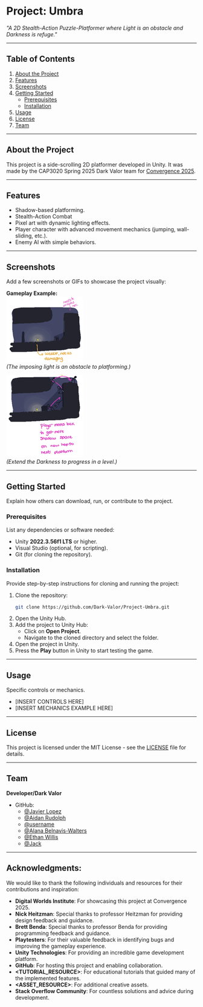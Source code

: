 # **Project: Umbra**
*"A 2D Stealth-Action Puzzle-Platformer where Light is an obstacle and Darkness is refuge."*

---

## **Table of Contents**
1. [About the Project](#about-the-project)  
2. [Features](#features)  
3. [Screenshots](#screenshots)  
4. [Getting Started](#getting-started)  
   - [Prerequisites](#prerequisites)  
   - [Installation](#installation)  
5. [Usage](#usage)  
6. [License](#license)  
7. [Team](#team)  

---

## **About the Project**
This project is a side-scrolling 2D platformer developed in Unity. It was made by the CAP3020 Spring 2025 Dark Valor team for [Convergence 2025](https://www.behance.net/Convergence2025#).

---

## **Features**
- Shadow-based platforming.
- Stealth-Action Combat  
- Pixel art with dynamic lighting effects.  
- Player character with advanced movement mechanics (jumping, wall-sliding, etc.).  
- Enemy AI with simple behaviors.

---

## **Screenshots**
Add a few screenshots or GIFs to showcase the project visually:

**Gameplay Example:**  
![Gameplay_Concept_01](GitHub/imgs/Gameplay_Concept_01.png)  
*(The imposing light is an obstacle to platforming.)*

![Gameplay Concept_02](GitHub/imgs/Gameplay_Concept_02.png)  
*(Extend the Darkness to progress in a level.)*

---

## **Getting Started**
Explain how others can download, run, or contribute to the project.

### **Prerequisites**
List any dependencies or software needed:  
- Unity **2022.3.56f1 LTS** or higher.  
- Visual Studio (optional, for scripting).  
- Git (for cloning the repository).  

### **Installation**
Provide step-by-step instructions for cloning and running the project:

1. Clone the repository:  
   ```bash
   git clone https://github.com/Dark-Valor/Project-Umbra.git
   ```
2. Open the Unity Hub.  
3. Add the project to Unity Hub:  
   - Click on **Open Project**.  
   - Navigate to the cloned directory and select the folder.  
4. Open the project in Unity.  
5. Press the **Play** button in Unity to start testing the game.

---

## **Usage**
Specific controls or mechanics.

- [INSERT CONTROLS HERE]
- [INSERT MECHANICS EXAMPLE HERE]

---

## **License**
This project is licensed under the MIT License - see the [LICENSE](LICENSE) file for details.

---

## **Team**
**Developer/Dark Valor**  

- GitHub:
  - [@Javier Lopez](https://github.com/JJRaderFTW)  
  - [@Aidan Rudolph](https://github.com/Aidan-Rudolph)
  - [@username](https://github.com/username)  
  - [@Alana Belnavis-Walters](https://github.com/humonae)  
  - [@Ethan Willis](https://github.com/ethanbwillis)
  - [@Jack](https://github.com/EmptySet-Exe)  



---

## **Acknowledgments**: 
  We would like to thank the following individuals and resources for their contributions and inspiration:
  - **Digital Worlds Institute**: For showcasing this project at Convergence 2025.
  - **Nick Heitzman**: Special thanks to professor Heitzman for providing design feedback and guidance.
  - **Brett Benda**: Special thanks to professor Benda for providing programming feedback and guidance.
  - **Playtesters**: For their valuable feedback in identifying bugs and improving the gameplay experience.
  - **Unity Technologies**: For providing an incredible game development platform.
  - **GitHub**: For hosting this project and enabling collaboration.  
  - **<TUTORIAL_RESOURCE>**: For educational tutorials that guided many of the implemented features.
  - **<ASSET_RESOURCE>**: For additional creative assets.
  - **Stack Overflow Community**: For countless solutions and advice during development.
